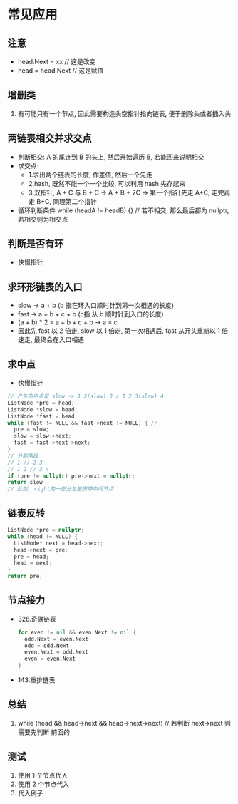 # 常见应用

## 注意

- head.Next = xx // 这是改变
- head = head.Next // 这是赋值

## 增删类

1. 有可能只有一个节点, 因此需要构造头空指针指向链表, 便于删除头或者插入头  

## 两链表相交并求交点

- 判断相交: A 的尾连到 B 的头上, 然后开始遍历 B, 若能回来说明相交
- 求交点:
  - 1.求出两个链表的长度, 作差值, 然后一个先走
  - 2.hash, 既然不能一个一个比较, 可以利用 hash 先存起来
  - 3.双指针, A + C 与 B + C -> A + B + 2C -> 第一个指针先走 A+C, 走完再走 B+C, 同理第二个指针
- 循环判断条件 while (headA != headB) {} // 若不相交, 那么最后都为 nullptr, 若相交则为相交点

## 判断是否有环

- 快慢指针

## 求环形链表的入口

- slow -> a + b (b 指在环入口顺时针到第一次相遇的长度)
- fast -> a + b + c + b (c指 从 b 顺时针到入口的长度)
- (a + b) * 2 = a + b + c + b -> a = c
- 因此先 fast 以 2 倍走, slow 以 1 倍走, 第一次相遇后, fast 从开头重新以 1 倍速走, 最终会在入口相遇

## 求中点

- 快慢指针

```c
// 产生的中点是 slow -> 1 2(slow) 3 / 1 2 3(slow) 4
ListNode *pre = head;
ListNode *slow = head;
ListNode *fast = head;
while (fast != NULL && fast->next != NULL) { //
  pre = slow;
  slow = slow->next;
  fast = fast->next->next;
}
// 分割两段
// 1 // 2 3
// 1 2 // 3 4
if (pre != nullptr) pre->next = nullptr;
return slow
// 此刻, right的一部分总是携带中间节点
```

## 链表反转

```c
ListNode *pre = nullptr;
while (head != NULL) {
  ListNode* next = head->next;
  head->next = pre;
  pre = head;
  head = next;
}
return pre;
```

## 节点接力

- 328.奇偶链表

    ```go
    for even != nil && even.Next != nil {
      odd.Next = even.Next
      odd = odd.Next
      even.Next = odd.Next
      even = even.Next
    }
    ```

- 143.重排链表

## 总结

1. while (head && head->next && head->next->next) // 若判断 next->next 则需要先判断 前面的

## 测试

1. 使用 1 个节点代入
2. 使用 2 个节点代入
3. 代入例子